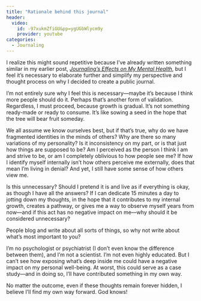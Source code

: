 ```yaml
---
title: "Rationale behind this journal"
header:
  video:
    id: -97xukmZfiGU&pp=ygUGbWlycm9y
    provider: youtube
categories:
  - Journaling
---
```


I realize this might sound repetitive because I’ve already written something similar in my earlier post, *[Journaling’s Effects on My Mental Health](#)*, but I feel it’s necessary to elaborate further and simplify my perspective and thought process on why I decided to create a public journal.  

I’m not entirely sure why I feel this is necessary—maybe it’s because I think more people should do it. Perhaps that’s another form of validation. Regardless, I must proceed, because growth is gradual. It’s not something ready-made or ready to consume. It’s like sowing a seed in the hope that the tree will bear fruit someday.  

We all assume we know ourselves best, but if that’s true, why do we have fragmented identities in the minds of others? Why are there so many variations of my personality? Is it inconsistency on my part, or is that just how things are supposed to be? Am I perceived as the person I think I am and strive to be, or am I completely oblivious to how people see me? If how I identify myself internally isn’t how others perceive me externally, does that mean I’m living in denial? And yet, I still have some sense of how others view me.  

Is this unnecessary? Should I pretend it is and live as if everything is okay, as though I have all the answers? If I can dedicate 15 minutes a day to jotting down my thoughts, in the hope that it contributes to my internal growth, creates a pathway, or gives me a way to observe myself years from now—and if this act has no negative impact on me—why should it be considered unnecessary?  

People blog and write about all sorts of things, so why not write about what’s most important to you?  

I’m no psychologist or psychiatrist (I don’t even know the difference between them), and I’m not a scientist. I’m not even highly educated. But I can’t see how exposing what’s deep inside me could have a negative impact on my personal well-being. At worst, this could serve as a case study—and in doing so, I’ll have contributed something in my own way.  

No matter the outcome, even if these thoughts remain forever hidden, I believe I’ll find my own way forward. God knows!